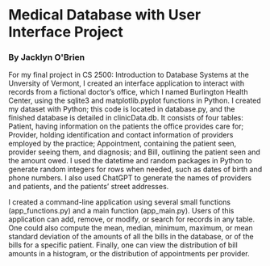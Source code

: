 # Medical Database with User Interface Project
### By Jacklyn O'Brien

For my final project in CS 2500: Introduction to Database Systems at the Unversity of Vermont, I created an interface application to interact with records from a fictional doctor’s office, which I named Burlington Health Center, using the sqlite3 and matplotlib.pyplot functions in Python. I created my dataset with Python; this code is located in database.py, and the finished database is detailed in clinicData.db. It consists of four tables: Patient, having information on the patients the office provides care for; Provider, holding identification and contact information of providers employed by the practice; Appointment, containing the patient seen, provider seeing them, and diagnosis; and Bill, outlining the patient seen and the amount owed. I used the datetime and random packages in Python to generate random integers for rows when needed, such as dates of birth and phone numbers. I also used ChatGPT to generate the names of providers and patients, and the patients’ street addresses.

I created a command-line application using several small functions (app_functions.py) and a main function (app_main.py). Users of this application can add, remove, or modify, or search for records in any table. One could also compute the mean, median, minimum, maximum, or mean standard deviation of the amounts of all the bills in the database, or of the bills for a specific patient. Finally, one can view the distribution of bill amounts in a histogram, or the distribution of appointments per provider.

